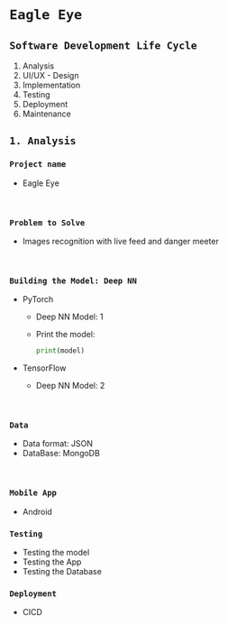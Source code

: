 # `Eagle Eye`

## `Software Development Life Cycle`

1. Analysis
2. UI/UX - Design
3. Implementation
4. Testing
5. Deployment
6. Maintenance

## `1. Analysis`

### `Project name`

- Eagle Eye

&nbsp;

### `Problem to Solve`

- Images recognition with live feed and danger meeter

&nbsp;

### `Building the Model: Deep NN`

- PyTorch
  - Deep NN Model: 1
  - Print the model:

    ```py
    print(model)
    ```

- TensorFlow
  - Deep NN Model: 2

&nbsp;

### `Data`

- Data format: JSON
- DataBase: MongoDB

&nbsp;

### `Mobile App`

- Android

### `Testing`

- Testing the model
- Testing the App
- Testing the Database

### `Deployment`

- CICD
